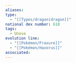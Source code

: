 ```yaml
---
aliases: 
type:
  - "[[Types/dragon|dragon]]"
national dex number: 610
tags:
  - Unova
evolution line:
  - "[[Pokémon/Fraxure]]"
  - "[[Pokémon/Haxorus]]"
associated: 
---
```

